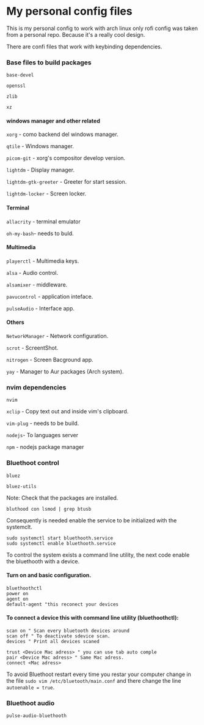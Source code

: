 # My personal config files 

This is my personal config to work with arch linux only rofi config was taken from a personal repo. Because it's a really cool design.

There are confi files that work with keybinding dependencies.

### Base files to build packages

`base-devel`

`openssl`

`zlib`

`xz`

#### windows manager and other related

`xorg` - como backend del windows manager.

`qtile` - Windows manager.

`picom-git` - xorg's compositor develop version.

`lightdm` - Display manager.

`lightdm-gtk-greeter` - Greeter for start session.

`lightdm-locker` - Screen locker. 


#### Terminal

`allacrity` - terminal emulator

`oh-my-bash`- needs to buld.

#### Multimedia

`playerctl` - Multimedia keys. 

`alsa` - Audio control.

`alsamixer` - middleware.

`pavucontrol` -  application inteface.

`pulseAudio` -  Interface app.


#### Others

`NetworkManager` - Network configuration.

`scrot` - ScreentShot.

`nitrogen` - Screen Bacground app.

`yay` - Manager to Aur packages (Arch system).

### nvim dependencies

`nvim`

`xclip` - Copy text out and inside vim's clipboard.

`vim-plug` - needs to be build.

`nodejs`- To languages server

`npm` - nodejs package manager


### Bluethoot control

`bluez`

`bluez-utils`

Note:
Check that the packages are installed.

`bluthood con lsmod | grep btusb`

Consequently is needed enable the service to be initialized with the systemclt. 

```
sudo systemctl start bluethooth.service
sudo systemctl enable bluethooth.service
```

To control the system exists a command line utility, the next code enable the bluethooth with a device.
#### Turn on and basic configuration.

```
bluethoothctl
power on
agent on
default-agent "this reconect your devices
```

#### To connect a device this with command line utility (bluethoothctl):


```
scan on " Scan every bluetooth devices around
scan off " To deactivate sdevice scan. 
devices " Print all devices scaned 

trust <Device Mac adress> " you can use tab auto comple
pair <Device Mac adress> " Same Mac adress.
connect <Mac adress>
```
 

To avoid Bluethoot restart every time you restar your computer change in the file `sudo vim /etc/bluetooth/main.conf` and there change the line `autoenable = true`.

### Bluethoot audio

`pulse-audio-bluethooth`

